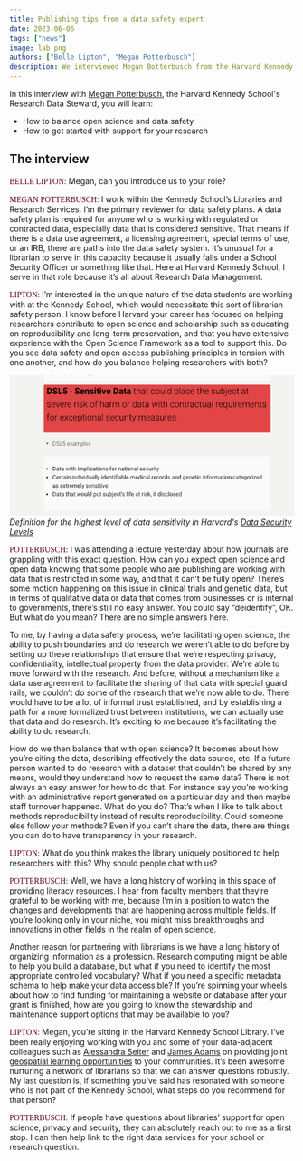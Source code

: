 ```yaml
---
title: Publishing tips from a data safety expert
date: 2023-06-06
tags: ["news"]
image: lab.png
authors: ["Belle Lipton", "Megan Potterbusch"]
description: We interviewed Megan Botterbusch from the Harvard Kennedy School Libraries about the balance between reproducibility and data security measures.
---
```


In this interview with [Megan Potterbusch](https://library.harvard.edu/staff/megan-potterbusch), the Harvard Kennedy School's Research Data Steward, you will learn:

- How to balance open science and data safety
- How to get started with support for your research

## The interview



<span style="font-family:lorabold;color:#5f0217;">BELLE LIPTON:</span> Megan, can you introduce us to your role?

<span style="font-family:lorabold;color:#5f0217;">MEGAN POTTERBUSCH:</span> I work within the Kennedy School’s Libraries and Research Services. I’m the primary reviewer for data safety plans. A data safety plan is required for anyone who is working with regulated or contracted data, especially data that is considered sensitive. That means if there is a data use agreement, a licensing agreement, special terms of use, or an IRB, there are paths into the data safety system. It’s unusual for a librarian to serve in this capacity because it usually falls under a School Security Officer or something like that. Here at Harvard Kennedy School, I serve in that role because it’s all about Research Data Management.

<span style="font-family:lorabold;color:#5f0217;">LIPTON:</span> I’m interested in the unique nature of the data students are working with at the Kennedy School, which would necessitate this sort of librarian safety person.  I know before Harvard your career has focused on helping researchers contribute to open science and scholarship such as educating on reproducibility and long-term preservation, and that you have extensive experience with the Open Science Framework as a tool to support this. Do you see data safety and open access publishing principles in tension with one another, and how do you balance helping researchers with both?


![Specifications for Harvard's Data Security Level 5 category](media/dsl-5.png)
_Definition for the highest level of data sensitivity in Harvard's [Data Security Levels](https://security.harvard.edu/data-security-levels-research-data-examples)_



<span style="font-family:lorabold;color:#5f0217;">POTTERBUSCH:</span>  I was attending a lecture yesterday about how journals are grappling with this exact question. How can you expect open science and open data knowing that some people who are publishing are working with data that is restricted in some way, and that it can’t be fully open? There’s some motion happening on this issue in clinical trials and genetic data, but in terms of qualitative data or data that comes from businesses or is internal to governments, there’s still no easy answer. You could say “deidentify”, OK. But what do you mean? There are no simple answers here.

To me, by having a data safety process, we’re facilitating open science, the ability to push boundaries and do research we weren’t able to do before by setting up these relationships that ensure that we’re respecting privacy, confidentiality, intellectual property from the data provider. We’re able to move forward with the research. And before, without a mechanism like a data use agreement to facilitate the sharing of that data with special guard rails, we couldn’t do some of the research that we’re now able to do. There would have to be a lot of informal trust established, and by establishing a path for a more formalized trust between institutions, we can actually use that data and do research. It’s exciting to me because it’s facilitating the ability to do research.

How do we then balance that with open science? It becomes about how you’re citing the data, describing effectively the data source, etc. If a future person wanted to do research with a dataset that couldn’t be shared by any means, would they understand how to request the same data? There is not always an easy answer for how to do that. For instance say you’re working with an administrative report generated on a particular day and then maybe staff turnover happened. What do you do? That’s when I like to talk about methods reproducibility instead of results reproducibility. Could someone else follow your methods? Even if you can’t share the data, there are things you can do to have transparency in your research.



<span style="font-family:lorabold;color:#5f0217;">LIPTON:</span> 
What do you think makes the library uniquely positioned to help researchers with this? Why should people chat with us?


<span style="font-family:lorabold;color:#5f0217;">POTTERBUSCH:</span> Well, we have a long history of working in this space of providing literacy resources. I hear from faculty members that they’re grateful to be working with me, because I’m in a position to watch the changes and developments that are happening across multiple fields. If you’re looking only in your niche, you might miss breakthroughs and innovations in other fields in the realm of open science.

Another reason for partnering with librarians is we have a long history of organizing information as a profession. Research computing might be able to help you build a database, but what if you need to identify the most appropriate controlled vocabulary? What if you need a specific metadata schema to help make your data accessible? If you’re spinning your wheels about how to find funding for maintaining a website or database after your grant is finished, how are you going to know the stewardship and maintenance support options that may be available to you?


<span style="font-family:lorabold;color:#5f0217;">LIPTON:</span> Megan, you’re sitting in the Harvard Kennedy School Library. I’ve been really enjoying working with you and some of your data-adjacent colleagues such as [Alessandra Seiter](https://library.harvard.edu/staff/alessandra-seiter) and [James Adams](https://library.harvard.edu/staff/james-adams) on providing joint [geospatial learning opportunities](https://www.hks.harvard.edu/events/programming-pizza-introduction-gis-workshop) to your communities. It’s been awesome nurturing a network of librarians so that we can answer questions robustly. My last question is, if something you’ve said has resonated with someone who is not part of the Kennedy School, what steps do you recommend for that person?


<span style="font-family:lorabold;color:#5f0217;">POTTERBUSCH:</span> 
If people have questions about libraries’ support for open science, privacy and security, they can absolutely reach out to me as a first stop. I can then help link to the right data services for your school or research question.